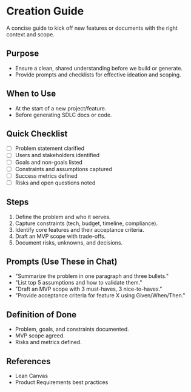 # Creation Guide

A concise guide to kick off new features or documents with the right context and scope.

## Purpose
- Ensure a clean, shared understanding before we build or generate.
- Provide prompts and checklists for effective ideation and scoping.

## When to Use
- At the start of a new project/feature.
- Before generating SDLC docs or code.

## Quick Checklist
- [ ] Problem statement clarified
- [ ] Users and stakeholders identified
- [ ] Goals and non-goals listed
- [ ] Constraints and assumptions captured
- [ ] Success metrics defined
- [ ] Risks and open questions noted

## Steps
1. Define the problem and who it serves.
2. Capture constraints (tech, budget, timeline, compliance).
3. Identify core features and their acceptance criteria.
4. Draft an MVP scope with trade-offs.
5. Document risks, unknowns, and decisions.

## Prompts (Use These in Chat)
- "Summarize the problem in one paragraph and three bullets."
- "List top 5 assumptions and how to validate them."
- "Draft an MVP scope with 3 must-haves, 3 nice-to-haves."
- "Provide acceptance criteria for feature X using Given/When/Then."

## Definition of Done
- Problem, goals, and constraints documented.
- MVP scope agreed.
- Risks and metrics defined.

## References
- Lean Canvas
- Product Requirements best practices
